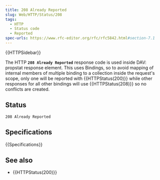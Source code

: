 ```yaml
---
title: 208 Already Reported
slug: Web/HTTP/Status/208
tags:
  - HTTP
  - Status code
  - Reported
spec-urls: https://www.rfc-editor.org/rfc/rfc5842.html#section-7.1
---
```


{{HTTPSidebar}}

The HTTP **`208 Already Reported`** response code is used inside DAV: propstat response element. This uses Bindings, so to avoid mapping of internal members of multiple binding to a collection inside the request's scope, only one will be reported with {{HTTPStatus(200)}} while other responses for all other bindings will use {{HTTPStatus(208)}} so no conflicts are created.

## Status

```
208 Already Reported
```

## Specifications

{{Specifications}}

## See also

- {{HTTPStatus(200)}}

